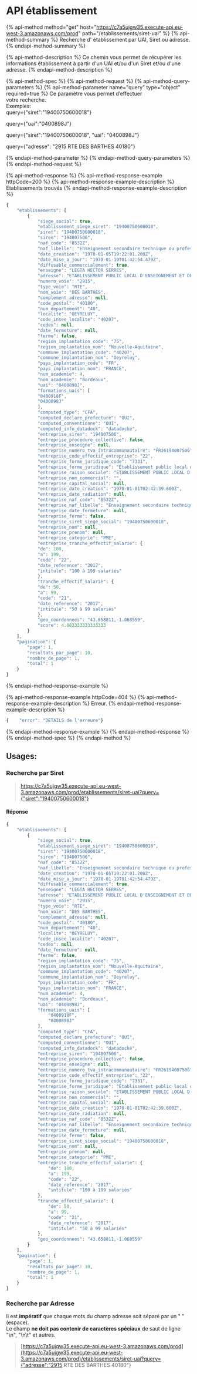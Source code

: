 # API établissement

{% api-method method="get" host="https://c7a5ujgw35.execute-api.eu-west-3.amazonaws.com/prod" path="/etablissements/siret-uai" %}
{% api-method-summary %}
Recherche d' établissement par UAI, Siret ou adresse.
{% endapi-method-summary %}

{% api-method-description %}
Ce chemin vous permet de récupérer les informations établissement à partir  d'un UAI et/ou d'un Siret et/ou d'une adresse.
{% endapi-method-description %}

{% api-method-spec %}
{% api-method-request %}
{% api-method-query-parameters %}
{% api-method-parameter name="query" type="object" required=true %}
Ce paramètre vous permet d’effectuer   
votre recherche.   
Exemples:  
query={"siret":"19400750600018"}  
  
query={"uai":"0400898J"}  
  
query={"siret":"19400750600018",  "uai": "0400898J"}  
  
query={"adresse": "2915 RTE DES BARTHES 40180"}  
 
{% endapi-method-parameter %}
{% endapi-method-query-parameters %}
{% endapi-method-request %}

{% api-method-response %}
{% api-method-response-example httpCode=200 %}
{% api-method-response-example-description %}
Etablissements trouvés
{% endapi-method-response-example-description %}

```javascript
{
    "etablissements": [
        {
            "siege_social": true,
            "etablissement_siege_siret": "19400750600018",
            "siret": "19400750600018",
            "siren": "194007506",
            "naf_code": "8532Z",
            "naf_libelle": "Enseignement secondaire technique ou professionnel",
            "date_creation": "1970-01-05T19:22:01.200Z",
            "date_mise_a_jour": "1970-01-19T01:42:54.479Z",
            "diffusable_commercialement": true,
            "enseigne": "LEGTA HECTOR SERRES",
            "adresse": "ETABLISSEMENT PUBLIC LOCAL D'ENSEIGNEMENT ET DE FORMATION PROFESSIONNELLE AGRICOLES DES LANDES\r\nLEGTA HECTOR SERRES\r\n2915 RTE DES BARTHES\r\n40180 OEYRELUY\r\nFRANCE",
            "numero_voie": "2915",
            "type_voie": "RTE",
            "nom_voie": "DES BARTHES",
            "complement_adresse": null,
            "code_postal": "40180",
            "num_departement": "40",
            "localite": "OEYRELUY",
            "code_insee_localite": "40207",
            "cedex": null,
            "date_fermeture": null,
            "ferme": false,
            "region_implantation_code": "75",
            "region_implantation_nom": "Nouvelle-Aquitaine",
            "commune_implantation_code": "40207",
            "commune_implantation_nom": "Oeyreluy",
            "pays_implantation_code": "FR",
            "pays_implantation_nom": "FRANCE",
            "num_academie": 4,
            "nom_academie": "Bordeaux",
            "uai": "0400898J",
            "formations_uais": [
            "0400918F",
            "0400898J"
            ],
            "computed_type": "CFA",
            "computed_declare_prefecture": "OUI",
            "computed_conventionne": "OUI",
            "computed_info_datadock": "datadocké",
            "entreprise_siren": "194007506",
            "entreprise_procedure_collective": false,
            "entreprise_enseigne": null,
            "entreprise_numero_tva_intracommunautaire": "FR26194007506",
            "entreprise_code_effectif_entreprise": "22",
            "entreprise_forme_juridique_code": "7331",
            "entreprise_forme_juridique": "Établissement public local d'enseignement",
            "entreprise_raison_sociale": "ETABLISSEMENT PUBLIC LOCAL D'ENSEIGNEMENT ET DE FORMATION PROFESSIONNELLE AGRICOLES DES LANDES",
            "entreprise_nom_commercial": "",
            "entreprise_capital_social": null,
            "entreprise_date_creation": "1970-01-01T02:42:39.600Z",
            "entreprise_date_radiation": null,
            "entreprise_naf_code": "8532Z",
            "entreprise_naf_libelle": "Enseignement secondaire technique ou professionnel",
            "entreprise_date_fermeture": null,
            "entreprise_ferme": false,
            "entreprise_siret_siege_social": "19400750600018",
            "entreprise_nom": null,
            "entreprise_prenom": null,
            "entreprise_categorie": "PME",
            "entreprise_tranche_effectif_salarie": {
            "de": 100,
            "a": 199,
            "code": "22",
            "date_reference": "2017",
            "intitule": "100 à 199 salariés"
            },
            "tranche_effectif_salarie": {
            "de": 50,
            "a": 99,
            "code": "21",
            "date_reference": "2017",
            "intitule": "50 à 99 salariés"
            },
            "geo_coordonnees": "43.658811,-1.068559",
            "score": 4.083333333333333
        }
    ],
    "pagination": {
        "page": 1,
        "resultats_par_page": 10,
        "nombre_de_page": 1,
        "total": 1
    }
}
```
{% endapi-method-response-example %}

{% api-method-response-example httpCode=404 %}
{% api-method-response-example-description %}
Erreur.
{% endapi-method-response-example-description %}

```javascript
{    "error": "DETAILS de l'erreure"}
```
{% endapi-method-response-example %}
{% endapi-method-response %}
{% endapi-method-spec %}
{% endapi-method %}

## Usages: 

### Recherche par Siret

> https://c7a5ujgw35.execute-api.eu-west-3.amazonaws.com/prod/etablissements/siret-uai?query={"siret":"19400750600018"}

#### Réponse

```javascript
{
    "etablissements": [
        {
            "siege_social": true,
            "etablissement_siege_siret": "19400750600018",
            "siret": "19400750600018",
            "siren": "194007506",
            "naf_code": "8532Z",
            "naf_libelle": "Enseignement secondaire technique ou professionnel",
            "date_creation": "1970-01-05T19:22:01.200Z",
            "date_mise_a_jour": "1970-01-19T01:42:54.479Z",
            "diffusable_commercialement": true,
            "enseigne": "LEGTA HECTOR SERRES",
            "adresse": "ETABLISSEMENT PUBLIC LOCAL D'ENSEIGNEMENT ET DE FORMATION PROFESSIONNELLE AGRICOLES DES LANDES\r\nLEGTA HECTOR SERRES\r\n2915 RTE DES BARTHES\r\n40180 OEYRELUY\r\nFRANCE",
            "numero_voie": "2915",
            "type_voie": "RTE",
            "nom_voie": "DES BARTHES",
            "complement_adresse": null,
            "code_postal": "40180",
            "num_departement": "40",
            "localite": "OEYRELUY",
            "code_insee_localite": "40207",
            "cedex": null,
            "date_fermeture": null,
            "ferme": false,
            "region_implantation_code": "75",
            "region_implantation_nom": "Nouvelle-Aquitaine",
            "commune_implantation_code": "40207",
            "commune_implantation_nom": "Oeyreluy",
            "pays_implantation_code": "FR",
            "pays_implantation_nom": "FRANCE",
            "num_academie": 4,
            "nom_academie": "Bordeaux",
            "uai": "0400898J",
            "formations_uais": [
                "0400918F",
                "0400898J"
            ],
            "computed_type": "CFA",
            "computed_declare_prefecture": "OUI",
            "computed_conventionne": "OUI",
            "computed_info_datadock": "datadocké",
            "entreprise_siren": "194007506",
            "entreprise_procedure_collective": false,
            "entreprise_enseigne": null,
            "entreprise_numero_tva_intracommunautaire": "FR26194007506",
            "entreprise_code_effectif_entreprise": "22",
            "entreprise_forme_juridique_code": "7331",
            "entreprise_forme_juridique": "Établissement public local d'enseignement",
            "entreprise_raison_sociale": "ETABLISSEMENT PUBLIC LOCAL D'ENSEIGNEMENT ET DE FORMATION PROFESSIONNELLE AGRICOLES DES LANDES",
            "entreprise_nom_commercial": "",
            "entreprise_capital_social": null,
            "entreprise_date_creation": "1970-01-01T02:42:39.600Z",
            "entreprise_date_radiation": null,
            "entreprise_naf_code": "8532Z",
            "entreprise_naf_libelle": "Enseignement secondaire technique ou professionnel",
            "entreprise_date_fermeture": null,
            "entreprise_ferme": false,
            "entreprise_siret_siege_social": "19400750600018",
            "entreprise_nom": null,
            "entreprise_prenom": null,
            "entreprise_categorie": "PME",
            "entreprise_tranche_effectif_salarie": {
                "de": 100,
                "a": 199,
                "code": "22",
                "date_reference": "2017",
                "intitule": "100 à 199 salariés"
            },
            "tranche_effectif_salarie": {
                "de": 50,
                "a": 99,
                "code": "21",
                "date_reference": "2017",
                "intitule": "50 à 99 salariés"
            },
            "geo_coordonnees": "43.658811,-1.068559"
        }
    ],
    "pagination": {
        "page": 1,
        "resultats_par_page": 10,
        "nombre_de_page": 1,
        "total": 1
    }
}
```

### Recherche par Adresse

Il est **impératif** que chaque mots du champ adresse soit séparé par un " "\(espace\).  
Le champ **ne doit pas contenir de caractères spéciaux** de saut de ligne "\n", "\n\t" et autres.

> [https://c7a5ujgw35.execute-api.eu-west-3.amazonaws.com/prod](https://c7a5ujgw35.execute-api.eu-west-3.amazonaws.com/prod)/etablissements/siret-uai?query={"adresse":"2915 RTE DES BARTHES 40180"}

